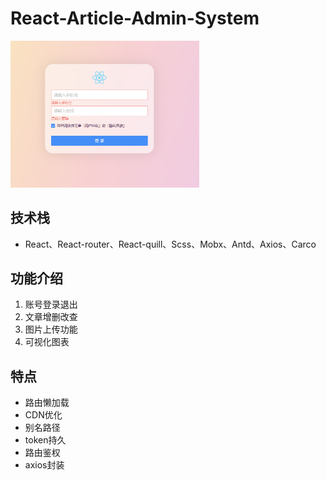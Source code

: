 # React-Article-Admin-System

<img src = 'src\assets\preview.png' width=60%>

## 技术栈
- React、React-router、React-quill、Scss、Mobx、Antd、Axios、Carco
## 功能介绍
1.  账号登录退出
2.  文章增删改查
3.  图片上传功能
4.  可视化图表

## 特点
- 路由懒加载
- CDN优化
- 别名路径
- token持久
- 路由鉴权
- axios封装



